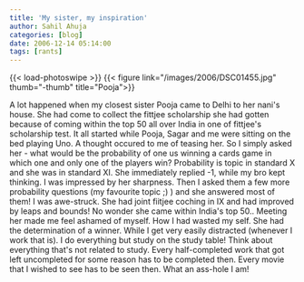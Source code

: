 ```yaml
---
title: 'My sister, my inspiration'
author: Sahil Ahuja
categories: [blog]
date: 2006-12-14 05:14:00
tags: [rants]
---
```

{{< load-photoswipe >}}
{{< figure link="/images/2006/DSC01455.jpg" thumb="-thumb" title="Pooja">}}

A lot happened when my closest sister Pooja came to Delhi to her nani's house. She had come to collect the fittjee scholarship she had gotten because of coming within the top 50 all over India in one of fittjee's scholarship test.
It all started while Pooja, Sagar and me were sitting on the bed playing Uno. A thought occured to me of teasing her. So I simply asked her - what would be the probability of one us winning a cards game in which one and only one of the players win? Probability is topic in standard X and she was in standard XI. She immediately replied -1, while my bro kept thinking. I was impressed by her sharpness.
Then I asked them a few more probability questions (my favourite topic ;) ) and she answered most of them! I was awe-struck. She had joint fiitjee coching in IX and had improved by leaps and bounds! No wonder she came within India's top 50..
Meeting her made me feel ashamed of myself. How I had wasted my self. She had the determination of a winner. While I get very easily distracted (whenever I work that is).  I do everything but study on the study table! Think about everything that's not related to study. Every half-completed work that got left uncompleted for some reason has to be completed then. Every movie that I wished to see has to be seen then. What an ass-hole I am!